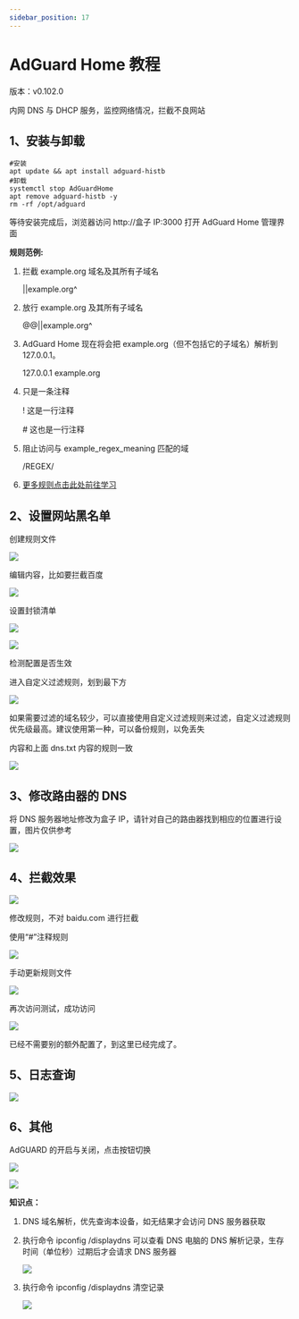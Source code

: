 ```yaml
---
sidebar_position: 17
---
```


# AdGuard Home 教程

版本：v0.102.0

内网 DNS 与 DHCP 服务，监控网络情况，拦截不良网站

## 1、安装与卸载

```shell
#安装
apt update && apt install adguard-histb
#卸载
systemctl stop AdGuardHome
apt remove adguard-histb -y
rm -rf /opt/adguard
```

等待安装完成后，浏览器访问 http://盒子 IP:3000 打开 AdGuard Home 管理界面

**规则范例:**

1. 拦截 example.org 域名及其所有子域名

   ||example.org^

2. 放行 example.org 及其所有子域名

   @@||example.org^

3. AdGuard Home 现在将会把 example.org（但不包括它的子域名）解析到 127.0.0.1。

   127.0.0.1 example.org

4. 只是一条注释

   ! 这是一行注释

   \# 这也是一行注释

5. 阻止访问与 example_regex_meaning 匹配的域

   /REGEX/

6. [更多规则点击此处前往学习](https://github.com/AdguardTeam/AdGuardHome/wiki/Hosts-Blocklists)

## 2、设置网站黑名单

创建规则文件  



![](img/adguardhome3.png)



编辑内容，比如要拦截百度  



![](img/adguardhome4.png)



设置封锁清单  



![](img/adguardhome1.png)



![](img/adguardhome2.png)



检测配置是否生效  



进入自定义过滤规则，划到最下方  



![](img/adguardhome12.png)



如果需要过滤的域名较少，可以直接使用自定义过滤规则来过滤，自定义过滤规则优先级最高。建议使用第一种，可以备份规则，以免丢失  



内容和上面 dns.txt 内容的规则一致  



![](img/adguardhome13.png)



## 3、修改路由器的 DNS



将 DNS 服务器地址修改为盒子 IP，请针对自己的路由器找到相应的位置进行设置，图片仅供参考  



![](img/adguardhome5.png)



## 4、拦截效果



![](img/adguardhome8.png)



修改规则，不对 baidu.com 进行拦截  



使用“#”注释规则  



![](img/adguardhome9.png)



手动更新规则文件  



![](img/adguardhome10.png)



再次访问测试，成功访问  



![](img/adguardhome11.png)



已经不需要别的额外配置了，到这里已经完成了。  



## 5、日志查询



![](img/adguardhome16.png)



## 6、其他



AdGUARD 的开启与关闭，点击按钮切换  



![](img/adguardhome14.png)



![](img/adguardhome15.png)



**知识点：**



1. DNS 域名解析，优先查询本设备，如无结果才会访问 DNS 服务器获取  

   

2. 执行命令 ipconfig /displaydns 可以查看 DNS 电脑的 DNS 解析记录，生存时间（单位秒）过期后才会请求 DNS 服务器  

   

   ![](img/adguardhome6.png)

   

3. 执行命令 ipconfig /displaydns 清空记录  

   

   ![](img/adguardhome7.png)
